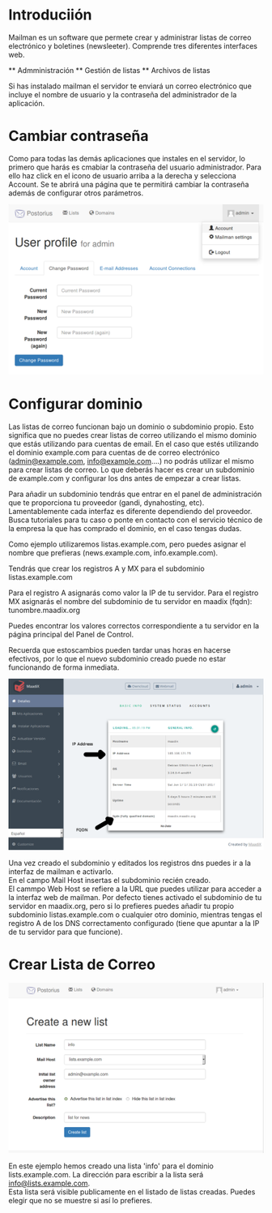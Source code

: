 # Introduciión  

Mailman es un software que permete crear y administrar listas de correo electrónico y boletines (newsleeter).
Comprende tres diferentes interfaces web.


** Admministración
** Gestión de listas
** Archivos de listas

Si has instalado mailman el servidor te enviará un correo electrónico que incluye el nombre de usuario y la contraseña del administrador de la aplicación.  

# Cambiar contraseña  

Como para todas las demás aplicaciones que instales en el servidor, lo primero que harás es cmabiar la contraseña del usuario administrador.  Para ello haz click en el icono de usuario arriba a la derecha y selecciona Account. Se te abrirá una página que te permitirá cambiar la contraseña además de configurar otros parámetros.

![Change password](img/mailman/edit-account.png)

# Configurar dominio

Las listas de correo funcionan bajo un dominio o subdominio propio. Esto significa que no puedes crear listas de correo utilizando el mismo dominio que estás utilizando para cuentas de email. En el caso que estés utilizando el dominio example.com para cuentas de de correo electrónico (admin@example.com, info@example.com....) no podrás utilizar el mismo para crear listas de correo. Lo que deberás hacer es crear un subdominio de example.com y configurar los dns antes de empezar a crear listas.  

Para añadir un subdominio tendrás que entrar en el panel de administración que te proporciona tu proveedor (gandi, dynahosting, etc). Lamentablemente cada interfaz es diferente dependiendo del proveedor. Busca tutoriales para tu caso o ponte en contacto con el servicio técnico de la empresa la que has comprado el dominio, en el caso tengas dudas. 

Como ejemplo utilizaremos listas.example.com, pero puedes asignar el nombre que prefieras (news.example.com, info.example.com).  

Tendrás que crear los registros A y MX para el subdominio listas.example.com

Para el registro A asignarás como valor la IP de tu servidor. 
Para el registro MX asignarás el nombre del subdominio de tu servidor en maadix (fqdn): tunombre.maadix.org 

Puedes encontrar los valores correctos correspondiente a tu servidor en la página principal del Panel de Control.    

Recuerda que estoscambios pueden tardar unas horas en hacerse efectivos, por lo que el nuevo subdominio creado puede no estar
funcionando de forma inmediata.

![Screenshot](img/mailman/cpanel-dash.png)

Una vez creado el subdominio y editados los registros dns puedes ir a la interfaz de mailman e activarlo.  
En el campo Mail Host insertas el subdominio recién creado.  
El cammpo Web Host se refiere a la URL que puedes utilizar para acceder a la interfaz web de mailman.  Por defecto tienes activado el subdominio de tu servidor en maadix.org, pero si lo prefieres puedes añadir tu propio subdominio listas.example.com o cualquier otro dominio, mientras tengas el registro A de los DNS correctamento configurado (tiene que apuntar a la IP de tu servidor para que funcione).  

# Crear Lista de Correo

![Screenshot](img/mailman/add-list.png)

En este ejemplo hemos creado una lista 'info' para el dominio lists.example.com. La dirección para escribir a la lista será info@lists.example.com.  
Esta lista será visible publicamente en el listado de listas creadas. Puedes elegir que no se muestre si así lo prefieres.  
